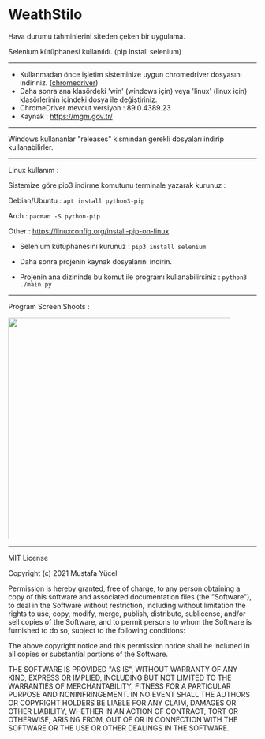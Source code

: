 # WeathStilo
Hava durumu tahminlerini siteden çeken bir uygulama.

Selenium kütüphanesi kullanıldı. (pip install selenium)

---

- Kullanmadan önce işletim sisteminize uygun chromedriver dosyasını indiriniz. ([chromedriver](https://chromedriver.chromium.org/downloads))
- Daha sonra ana klasördeki 'win' (windows için) veya 'linux' (linux için) klasörlerinin içindeki dosya ile değiştiriniz.
- ChromeDriver mevcut versiyon : 89.0.4389.23
- Kaynak : https://mgm.gov.tr/

---

Windows kullananlar "releases" kısmından gerekli dosyaları indirip kullanabilirler.

---

Linux kullanım : 

 Sistemize göre pip3 indirme komutunu terminale yazarak kurunuz : 

Debian/Ubuntu : ```apt install python3-pip```

Arch : ```pacman -S python-pip```

Other : https://linuxconfig.org/install-pip-on-linux

- Selenium kütüphanesini kurunuz : ```pip3 install selenium```

- Daha sonra projenin kaynak dosyalarını indirin. 

- Projenin ana dizininde bu komut ile programı kullanabilirsiniz : ```python3 ./main.py```

---

Program Screen Shoots :

<img width="450px" src="https://user-images.githubusercontent.com/49123562/113356072-65388d00-934a-11eb-85c3-2b8f4d51a637.png">

---

MIT License

Copyright (c) 2021 Mustafa Yücel

Permission is hereby granted, free of charge, to any person obtaining a copy
of this software and associated documentation files (the "Software"), to deal
in the Software without restriction, including without limitation the rights
to use, copy, modify, merge, publish, distribute, sublicense, and/or sell
copies of the Software, and to permit persons to whom the Software is
furnished to do so, subject to the following conditions:

The above copyright notice and this permission notice shall be included in all
copies or substantial portions of the Software.

THE SOFTWARE IS PROVIDED "AS IS", WITHOUT WARRANTY OF ANY KIND, EXPRESS OR
IMPLIED, INCLUDING BUT NOT LIMITED TO THE WARRANTIES OF MERCHANTABILITY,
FITNESS FOR A PARTICULAR PURPOSE AND NONINFRINGEMENT. IN NO EVENT SHALL THE
AUTHORS OR COPYRIGHT HOLDERS BE LIABLE FOR ANY CLAIM, DAMAGES OR OTHER
LIABILITY, WHETHER IN AN ACTION OF CONTRACT, TORT OR OTHERWISE, ARISING FROM,
OUT OF OR IN CONNECTION WITH THE SOFTWARE OR THE USE OR OTHER DEALINGS IN THE
SOFTWARE.
